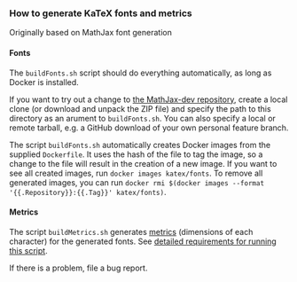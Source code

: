 ### How to generate KaTeX fonts and metrics

Originally based on MathJax font generation

#### Fonts

The `buildFonts.sh` script should do everything automatically,
as long as Docker is installed.

If you want to try out a change
to [the MathJax-dev repository](https://github.com/Khan/MathJax-dev),
create a local clone (or download and unpack the ZIP file)
and specify the path to this directory as an arument to `buildFonts.sh`.
You can also specify a local or remote tarball,
e.g. a GitHub download of your own personal feature branch.

The script `buildFonts.sh` automatically creates Docker images
from the supplied `Dockerfile`.
It uses the hash of the file to tag the image, so a change to the file
will result in the creation of a new image.
If you want to see all created images, run `docker images katex/fonts`.
To remove all generated images, you can run
`docker rmi $(docker images --format '{{.Repository}}:{{.Tag}}' katex/fonts)`.

#### Metrics

The script `buildMetrics.sh` generates [metrics](fontMetricsData.js)
(dimensions of each character) for the generated fonts.
See [detailed requirements for running this script](src/metrics/).

If there is a problem, file a bug report.
